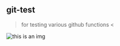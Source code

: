 ## git-test

>for testing various github functions <

![this is an img](https://media.giphy.com/media/3oz8xEdgBBLqBj7LsA/giphy.gif)


